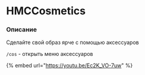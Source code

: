 # HMCCosmetics

### Описание

Сделайте свой образ ярче с помощью аксессуаров

`/cos` - открыть меню аксессуаров&#x20;

{% embed url="https://youtu.be/Ec2K_VO-7uw" %}
